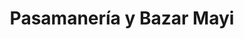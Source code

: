 ---
title: "Pasamanería y Bazar Mayi"
url: /heredia/pasamaneria-y-bazar-mayi/
shop: tienda de variedades
---